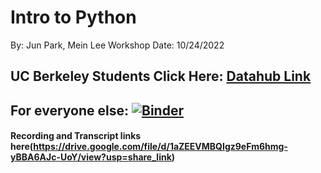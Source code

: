# Intro to Python
By: Jun Park, Mein Lee
Workshop Date: 10/24/2022

## UC Berkeley Students Click Here: [Datahub Link](http://datahub.berkeley.edu/hub/user-redirect/git-sync?repo=https://github.com/ds-peer-consulting/fa22-intro-to-python-workshop&branch=main&subpath=intro-to-python.ipynb)

## For everyone else: [![Binder](https://mybinder.org/badge_logo.svg)](https://mybinder.org/v2/gh/ds-peer-consulting/fa22-intro-to-python-workshop/HEAD)

#### Recording and Transcript links here(https://drive.google.com/file/d/1aZEEVMBQIgz9eFm6hmg-yBBA6AJc-UoY/view?usp=share_link)


